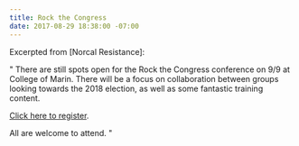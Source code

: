 ```yaml
---
title: Rock the Congress
date: 2017-08-29 18:38:00 -07:00
---
```


Excerpted from [Norcal Resistance]:

"  There are still spots open for the Rock the Congress conference on 9/9 at College of Marin. There will be a focus on collaboration between groups looking towards the 2018 election, as well as some fantastic training content.

[Click here to register](https://www.eventbrite.com/e/rock-the-congress-uniting-progressives-to-win-in-2018-tickets-36649027227).

All are welcome to attend.  "


